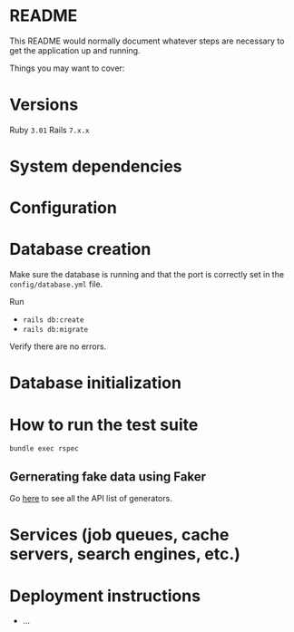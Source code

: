 # README

This README would normally document whatever steps are necessary to get the
application up and running.

Things you may want to cover:

# Versions
Ruby `3.01`
Rails `7.x.x`

# System dependencies

# Configuration

# Database creation

Make sure the database is running and that the port is correctly set in the `config/database.yml` file.  

Run 
- `rails db:create` 
- `rails db:migrate`

Verify there are no errors.

# Database initialization

# How to run the test suite
`bundle exec rspec`

## Gernerating fake data using Faker
Go [here](https://github.com/faker-ruby/faker#generators) to see all the API list of generators.

# Services (job queues, cache servers, search engines, etc.)

# Deployment instructions

* ...
